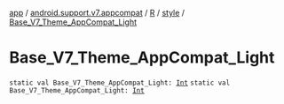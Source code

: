 [app](../../../index.md) / [android.support.v7.appcompat](../../index.md) / [R](../index.md) / [style](index.md) / [Base_V7_Theme_AppCompat_Light](./-base_-v7_-theme_-app-compat_-light.md)

# Base_V7_Theme_AppCompat_Light

`static val Base_V7_Theme_AppCompat_Light: `[`Int`](https://kotlinlang.org/api/latest/jvm/stdlib/kotlin/-int/index.html)
`static val Base_V7_Theme_AppCompat_Light: `[`Int`](https://kotlinlang.org/api/latest/jvm/stdlib/kotlin/-int/index.html)